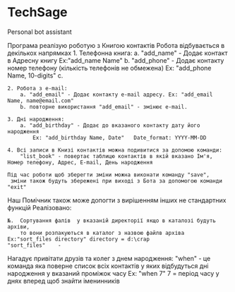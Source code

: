 # TechSage
Personal bot assistant

Програма реалізую роботую з Книгою контактів
Робота відбувається в декількох напрямках
    1. Телефонна книга:
        a. "add_name"  - Додає контакт в Адресну книгу Ex:"add_name Name"
        b. "add_phone" - Додає контакту номер телефону (кількість телефонів не обмежена) Ex: "add_phone Name, 10-digits"
        c. 

    2. Робота з e-mail:
        a. "add_email" - Додає контакту e-mail адресу. Ex: "add_email Name, name@email.com"
        b. повторне використання "add_email" - змінює e-mail.

    3. Дні народження:
        a. "add_birthday" - Додає до вказаного контакту дату його народження 
            Ex: "add_birthday Name, Date"   Date_format: YYYY-MM-DD

    4. Всі записи в Книзі контактів можна подивитися за допомою команди:
        "list_book" - повертає таблицю контактів в якій вказано Ім'я, Номер телефону, Адрес, E-mail, День народження

    Під час роботи щоб зберегти зміни можна виконати команду "save",
     зміни також будуть збережені при виході з Бота за допомогою команди "exit"


Наш Помічник також може допогти з вирішенням інших не стандартних функцій
    Реалізовано:

    №.  Сортування фалів  у вказаній директорії якщо в каталозі будуть архіви,
        то вони розпакуються в каталог з назвою файлв архіва Ex:"sort_files directory" directory = d:\crap
    "sort_files"    - 
    

Нагадує привітати друзів та колег з днем народження:
    "when" - це команда яка поверне список всіх контактів у яких відбудуться дні народження у вказаний проміжок часу
            Ex: "when 7"     7 = період часу у днях вперед щоб знайти іменинників
